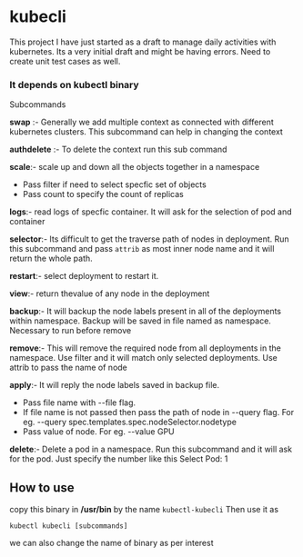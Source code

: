 # kubecli

This project I have just started as a draft to manage daily activities with kubernetes. Its a very initial draft and might be having errors. Need to create unit test cases as well.

### It depends on kubectl binary

Subcommands 

**swap** :- Generally we add multiple context as connected with different kubernetes clusters. This subcommand can help in changing the context

**authdelete** :- To delete the context run this sub command

**scale**:- scale up and down all the objects together in a namespace
  - Pass filter if need to select specfic set of objects
  - Pass count to specify the count of replicas

**logs**:- read logs of specfic container. It will ask for the selection of pod and container

**selector**:- Its difficult to get the traverse path of nodes in deployment. Run this subcommand and pass `attrib` as most inner node name and it will return the whole path.

**restart**:- select deployment to restart it.

**view**:- return thevalue of any node in the deployment

**backup**:- It will backup the node labels present in all of the deployments within namespace. Backup will be saved in file named as namespace. Necessary to run before remove 

**remove**:- This will remove the required node from all deployments in the namespace. Use filter and it will match only selected deployments. Use attrib to pass the name of node

**apply**:- It will reply the node labels saved in backup file. 
  - Pass file name with --file flag. 
  - If file name is not passed then pass the path of node in --query flag. For eg. --query spec.templates.spec.nodeSelector.nodetype
  - Pass value of node. For eg. --value GPU
  
**delete**:- Delete a pod in a namespace. Run this subcommand and it will ask for the pod. Just specify the number like this
Select Pod: 1


## How to use
copy this binary in **/usr/bin** by the name `kubectl-kubecli`
Then use it as

`kubectl kubecli [subcommands]`

we can also change the name of binary as per interest
